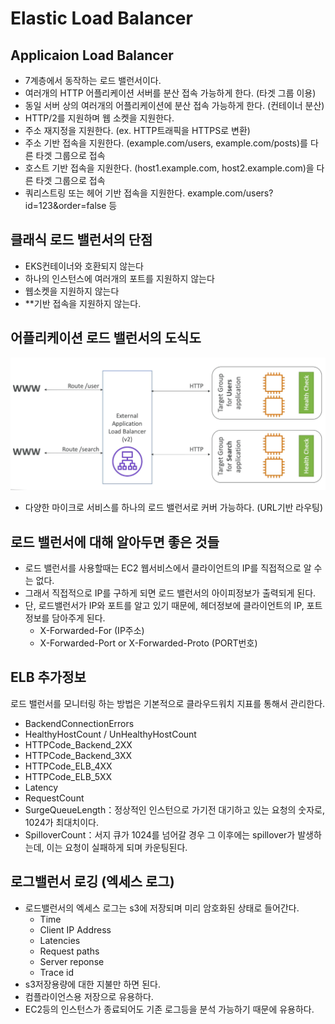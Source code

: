 # Elastic Load Balancer

## Applicaion Load Balancer

- 7계층에서 동작하는 로드 밸런서이다.
- 여러개의 HTTP 어플리케이션 서버를 분산 접속 가능하게 한다. (타겟 그룹 이용)
- 동일 서버 상의 여러개의 어플리케이션에 분산 접속 가능하게 한다. (컨테이너 분산)
- HTTP/2를 지원하며 웹 소켓을 지원한다.
- 주소 재지정을 지원한다. (ex. HTTP트래픽을 HTTPS로 변환)
- 주소 기반 접속을 지원한다. (example.com/users, example.com/posts)를 다른 타겟 그룹으로 접속
- 호스트 기반 접속을 지원한다. (host1.example.com, host2.example.com)을 다른 타겟 그룹으로 접속
- 쿼리스트링 또는 헤어 기반 접속을 지원한다. example.com/users?id=123&order=false 등

## 클래식 로드 밸런서의 단점

- EKS컨테이너와 호환되지 않는다
- 하나의 인스턴스에 여러개의 포트를 지원하지 않는다
- 웹소켓을 지원하지 않는다
- \*\*기반 접속을 지원하지 않는다.

## 어플리케이션 로드 밸런서의 도식도

![images/elb/1.png](images/elb/1.png)

- 다양한 마이크로 서비스를 하나의 로드 밸런서로 커버 가능하다. (URL기반 라우팅)

## 로드 밸런서에 대해 알아두면 좋은 것들

- 로드 밸런서를 사용할때는 EC2 웹서비스에서 클라이언트의 IP를 직접적으로 알 수는 없다.
- 그래서 직접적으로 IP를 구하게 되면 로드 밸런서의 아이피정보가 출력되게 된다.
- 단, 로드밸런서가 IP와 포트를 알고 있기 때문에, 헤더정보에 클라이언트의 IP, 포트정보를 담아주게 된다.
  - X-Forwarded-For (IP주소)
  - X-Forwarded-Port or X-Forwarded-Proto (PORT번호)

## ELB 추가정보

로드 밸런서를 모니터링 하는 방법은 기본적으로 클라우드워치 지표를 통해서 관리한다.

- BackendConnectionErrors
- HealthyHostCount / UnHealthyHostCount
- HTTPCode_Backend_2XX
- HTTPCode_Backend_3XX
- HTTPCode_ELB_4XX
- HTTPCode_ELB_5XX
- Latency
- RequestCount
- SurgeQueueLength：정상적인 인스턴으로 가기전 대기하고 있는 요청의 숫자로, 1024가 최대치이다.
- SpilloverCount：서지 큐가 1024를 넘어갈 경우 그 이후에는 spillover가 발생하는데, 이는 요청이 실패하게 되며 카운팅된다.

## 로그밸런서 로깅 (엑세스 로그)

- 로드밸런서의 엑세스 로그는 s3에 저장되며 미리 암호화된 상태로 들어간다.
  - Time
  - Client IP Address
  - Latencies
  - Request paths
  - Server reponse
  - Trace id
- s3저장용량에 대한 지불만 하면 된다.
- 컴플라이언스용 저장으로 유용하다.
- EC2등의 인스턴스가 종료되어도 기존 로그등을 분석 가능하기 때문에 유용하다.
